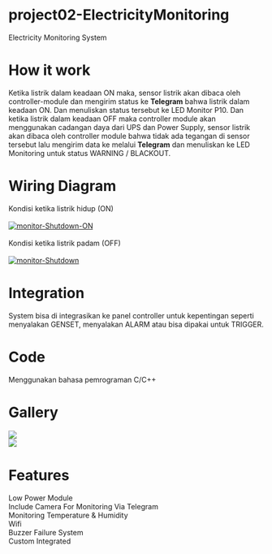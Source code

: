 # project02-ElectricityMonitoring
Electricity Monitoring System

# How it work
Ketika listrik dalam keadaan ON maka, sensor listrik akan dibaca oleh controller-module dan mengirim status ke <b>Telegram</b> bahwa listrik dalam keadaan ON. Dan menuliskan status tersebut ke LED Monitor P10. Dan ketika listrik dalam keadaan OFF maka controller module akan menggunakan cadangan daya dari UPS dan Power Supply, sensor listrik akan dibaca oleh controller module bahwa tidak ada tegangan di sensor tersebut lalu mengirim data ke melalui <b>Telegram</b> dan menuliskan ke LED Monitoring untuk status WARNING / BLACKOUT.<br />

# Wiring Diagram
Kondisi ketika listrik hidup (ON)<br /><br />
<a href="https://ibb.co/PtvyxqD"><img src="https://i.ibb.co/7bdDvsk/monitor-Shutdown-ON.png" alt="monitor-Shutdown-ON" border="0"></a><br />
<br />
Kondisi ketika listrik padam (OFF)<br /><br />
<a href="https://ibb.co/m0XHb3r"><img src="https://i.ibb.co/RNBCYqG/monitor-Shutdown.png" alt="monitor-Shutdown" border="0"></a></a>

# Integration
System bisa di integrasikan ke panel controller untuk kepentingan seperti menyalakan GENSET, menyalakan ALARM atau bisa dipakai untuk TRIGGER.

# Code
Menggunakan bahasa pemrograman C/C++

# Gallery
<img src="https://www.anakkendali.com/wp-content/uploads/2021/01/modul-esp-32-P10.jpg" /><br />
<img src="https://www.anakkendali.com/wp-content/uploads/2021/01/IMG_20210129_221815-1024x579.jpg" /><br />

# Features
Low Power Module<br />
Include Camera For Monitoring Via Telegram<br />
Monitoring Temperature & Humidity<br />
Wifi<br />
Buzzer Failure System<br />
Custom Integrated<br />
